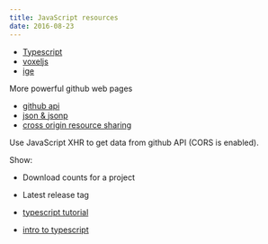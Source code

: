 ```yaml
---
title: JavaScript resources
date: 2016-08-23
---
```


- [Typescript](http://www.codeproject.com/Articles/756189/Master-Chief-CreateJS-TypeScript)
- [voxeljs](http://voxeljs.com/)
- [ige](https://github.com/Irrelon/ige)


More powerful github web pages

- [github api](https://developer.github.com/v3/)
- [json & jsonp](https://javascriptweblog.wordpress.com/2010/11/29/json-and-jsonp/)
- [cross origin resource sharing](http://stackoverflow.com/questions/26416727/cross-origin-resource-sharing-on-github-pages)

Use JavaScript XHR to get data from github API  (CORS is enabled).

Show:

- Download counts for a project
- Latest release tag


- [typescript tutorial](http://www.typescriptlang.org/docs/tutorial.html)
- [intro to typescript](https://www.devbridge.com/articles/say-hello-to-typescript/)

